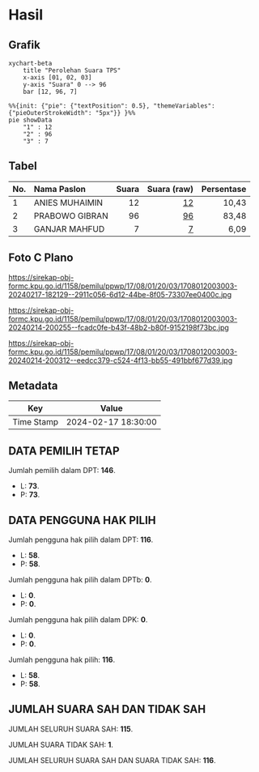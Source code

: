 # Hasil

## Grafik

```mermaid
xychart-beta
    title "Perolehan Suara TPS"
    x-axis [01, 02, 03]
    y-axis "Suara" 0 --> 96
    bar [12, 96, 7]
```

```mermaid
%%{init: {"pie": {"textPosition": 0.5}, "themeVariables": {"pieOuterStrokeWidth": "5px"}} }%%
pie showData
    "1" : 12
    "2" : 96
    "3" : 7
```

## Tabel

| No. | Nama Paslon    | Suara | Suara (raw) | Persentase |
|:--- |:-------------- | -----:| -----------:| ----------:|
| 1   | ANIES MUHAIMIN | 12    | [12][p-1]   | 10,43      |
| 2   | PRABOWO GIBRAN | 96    | [96][p-2]   | 83,48      |
| 3   | GANJAR MAHFUD  | 7     | [7][p-3]    | 6,09       |


[p-1]: https://github.com/gigit-pemilu/pemilu-2024-17-bengkulu/blob/main/pilpres/hitung-suara/sub/17-bengkulu/sub/08-kepahiang/sub/01-bermani-ilir/sub/2003-pagar-agung/sub/003-tps/sub/paslon-1.txt
[p-2]: https://github.com/gigit-pemilu/pemilu-2024-17-bengkulu/blob/main/pilpres/hitung-suara/sub/17-bengkulu/sub/08-kepahiang/sub/01-bermani-ilir/sub/2003-pagar-agung/sub/003-tps/sub/paslon-2.txt
[p-3]: https://github.com/gigit-pemilu/pemilu-2024-17-bengkulu/blob/main/pilpres/hitung-suara/sub/17-bengkulu/sub/08-kepahiang/sub/01-bermani-ilir/sub/2003-pagar-agung/sub/003-tps/sub/paslon-3.txt

## Foto C Plano

https://sirekap-obj-formc.kpu.go.id/1158/pemilu/ppwp/17/08/01/20/03/1708012003003-20240217-182129--2911c056-6d12-44be-8f05-73307ee0400c.jpg

https://sirekap-obj-formc.kpu.go.id/1158/pemilu/ppwp/17/08/01/20/03/1708012003003-20240214-200255--fcadc0fe-b43f-48b2-b80f-9152198f73bc.jpg

https://sirekap-obj-formc.kpu.go.id/1158/pemilu/ppwp/17/08/01/20/03/1708012003003-20240214-200312--eedcc379-c524-4f13-bb55-491bbf677d39.jpg


## Metadata

| Key        | Value               |
| ---------- | ------------------- |
| Time Stamp | 2024-02-17 18:30:00 |


## DATA PEMILIH TETAP

Jumlah pemilih dalam DPT: **146**.
 * L: **73**.
 * P: **73**.

## DATA PENGGUNA HAK PILIH

Jumlah pengguna hak pilih dalam DPT: **116**.
 * L: **58**.
 * P: **58**.

Jumlah pengguna hak pilih dalam DPTb: **0**.
 * L: **0**.
 * P: **0**.

Jumlah pengguna hak pilih dalam DPK: **0**.
 * L: **0**.
 * P: **0**.

Jumlah pengguna hak pilih: **116**.
 * L: **58**.
 * P: **58**.

## JUMLAH SUARA SAH DAN TIDAK SAH

JUMLAH SELURUH SUARA SAH: **115**.

JUMLAH SUARA TIDAK SAH: **1**.

JUMLAH SELURUH SUARA SAH DAN SUARA TIDAK SAH: **116**.


